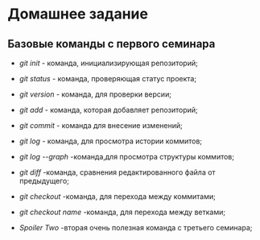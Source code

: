 # Домашнее задание

## Базовые команды с первого семинара

* *git init* - команда, инициализирующая репозиторий;
* *git status* - команда, проверяющая статус проекта;
* *git version* - команда, для проверки версии;
* *git add* - команда, которая добавляет репозиторий;
* *git commit* - команда для внесение изменений;
* *git log* - команда, для просмотра истории коммитов;
* *git log --graph* -команда,для просмотра структуры коммитов;
* *git diff* -команда, сравнения редактированного файла от предыдущего;
* *git checkout* -команда, для перехода между коммитами;
* *git checkout name* -команда, для перехода между ветками;

* *Spoiler Two* -вторая очень полезная команда с третьего семинара;